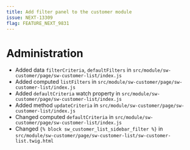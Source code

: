 ```yaml
---
title: Add filter panel to the customer module
issue: NEXT-13309
flag: FEATURE_NEXT_9831
---
```

# Administration
* Added data `filterCriteria`, `defaultFilters` in `src/module/sw-customer/page/sw-customer-list/index.js`
* Added computed `listFilters` in `src/module/sw-customer/page/sw-customer-list/index.js`
* Added `defaultCriteria` watch property in `src/module/sw-customer/page/sw-customer-list/index.js`
* Added method `updateCriteria` in `src/module/sw-customer/page/sw-customer-list/index.js`
* Changed computed `defaultCriteria` in `src/module/sw-customer/page/sw-customer-list/index.js`
* Changed `{% block sw_customer_list_sidebar_filter %}` in `src/module/sw-customer/page/sw-customer-list/sw-customer-list.twig.html`
